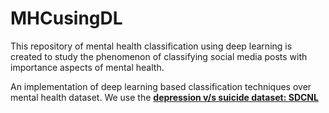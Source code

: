 # MHCusingDL
This repository of mental health classification using deep learning is created to study the phenomenon of classifying social media posts with importance aspects of mental health.

An implementation of deep learning based classification techniques over mental health dataset. We use the [**depression v/s suicide dataset: SDCNL**](https://github.com/ayaanzhaque/SDCNL)

